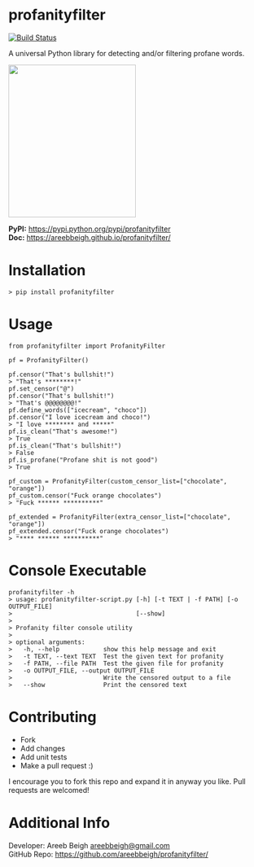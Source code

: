 # profanityfilter
[![Build Status](https://travis-ci.org/areebbeigh/profanityfilter.svg?branch=master)](https://travis-ci.org/areebbeigh/profanityfilter)

A universal Python library for detecting and/or filtering profane words.

<img src="https://pixabay.com/static/uploads/photo/2014/03/24/13/47/swearing-294391_960_720.png" height="300px" width="250px">

<b>PyPI:</b> https://pypi.python.org/pypi/profanityfilter<br>
<b>Doc:</b> https://areebbeigh.github.io/profanityfilter/

# Installation

`> pip install profanityfilter`

# Usage

```
from profanityfilter import ProfanityFilter

pf = ProfanityFilter()

pf.censor("That's bullshit!")
> "That's ********!"
pf.set_censor("@")
pf.censor("That's bullshit!")
> "That's @@@@@@@@!"
pf.define_words(["icecream", "choco"])
pf.censor("I love icecream and choco!")
> "I love ******** and *****"
pf.is_clean("That's awesome!")
> True
pf.is_clean("That's bullshit!")
> False
pf.is_profane("Profane shit is not good")
> True

pf_custom = ProfanityFilter(custom_censor_list=["chocolate", "orange"])
pf_custom.censor("Fuck orange chocolates")
> "Fuck ****** **********"

pf_extended = ProfanityFilter(extra_censor_list=["chocolate", "orange"])
pf_extended.censor("Fuck orange chocolates")
> "**** ****** **********"
```

# Console Executable

```
profanityfilter -h
> usage: profanityfilter-script.py [-h] [-t TEXT | -f PATH] [-o OUTPUT_FILE]
>                                  [--show]
>
> Profanity filter console utility
>
> optional arguments:
>   -h, --help            show this help message and exit
>   -t TEXT, --text TEXT  Test the given text for profanity
>   -f PATH, --file PATH  Test the given file for profanity
>   -o OUTPUT_FILE, --output OUTPUT_FILE
>                         Write the censored output to a file
>   --show                Print the censored text
```

# Contributing

- Fork
- Add changes
- Add unit tests
- Make a pull request :)

I encourage you to fork this repo and expand it in anyway you like. Pull requests are welcomed!

# Additional Info
Developer: Areeb Beigh <areebbeigh@gmail.com><br>
GitHub Repo: https://github.com/areebbeigh/profanityfilter/
